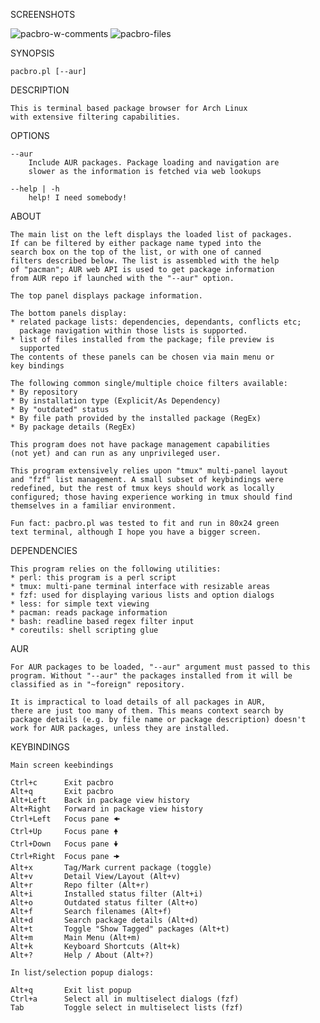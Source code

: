 SCREENSHOTS

![pacbro-w-comments](https://github.com/cherio/pacbro/assets/2200569/ca7e612e-f451-4fdf-8e16-733ad979eb8c)
![pacbro-files](https://github.com/cherio/pacbro/assets/2200569/738f8450-bf49-4d15-a532-e9a92d37d418)

SYNOPSIS

    pacbro.pl [--aur]

DESCRIPTION

    This is terminal based package browser for Arch Linux
    with extensive filtering capabilities.

OPTIONS

    --aur
        Include AUR packages. Package loading and navigation are
        slower as the information is fetched via web lookups

    --help | -h
        help! I need somebody!

ABOUT

    The main list on the left displays the loaded list of packages.
    If can be filtered by either package name typed into the
    search box on the top of the list, or with one of canned
    filters described below. The list is assembled with the help
    of "pacman"; AUR web API is used to get package information
    from AUR repo if launched with the "--aur" option.

    The top panel displays package information.

    The bottom panels display:
    * related package lists: dependencies, dependants, conflicts etc;
      package navigation within those lists is supported.
    * list of files installed from the package; file preview is
      supported
    The contents of these panels can be chosen via main menu or
    key bindings

    The following common single/multiple choice filters available:
    * By repository
    * By installation type (Explicit/As Dependency)
    * By "outdated" status
    * By file path provided by the installed package (RegEx)
    * By package details (RegEx)

    This program does not have package management capabilities
    (not yet) and can run as any unprivileged user.

    This program extensively relies upon "tmux" multi-panel layout
    and "fzf" list management. A small subset of keybindings were
    redefined, but the rest of tmux keys should work as locally
    configured; those having experience working in tmux should find
    themselves in a familiar environment.

    Fun fact: pacbro.pl was tested to fit and run in 80x24 green
    text terminal, although I hope you have a bigger screen.

DEPENDENCIES

    This program relies on the following utilities:
    * perl: this program is a perl script
    * tmux: multi-pane terminal interface with resizable areas
    * fzf: used for displaying various lists and option dialogs
    * less: for simple text viewing
    * pacman: reads package information
    * bash: readline based regex filter input
    * coreutils: shell scripting glue

AUR

    For AUR packages to be loaded, "--aur" argument must passed to this
    program. Without "--aur" the packages installed from it will be
    classified as in "~foreign" repository.

    It is impractical to load details of all packages in AUR,
    there are just too many of them. This means context search by
    package details (e.g. by file name or package description) doesn't
    work for AUR packages, unless they are installed.

KEYBINDINGS

    Main screen keebindings

    Ctrl+c      Exit pacbro
    Alt+q       Exit pacbro
    Alt+Left    Back in package view history
    Alt+Right   Forward in package view history
    Ctrl+Left   Focus pane 🠜
    Ctrl+Up     Focus pane 🠝
    Ctrl+Down   Focus pane 🠟
    Ctrl+Right  Focus pane 🠞
    Alt+x       Tag/Mark current package (toggle)
    Alt+v       Detail View/Layout (Alt+v)
    Alt+r       Repo filter (Alt+r)
    Alt+i       Installed status filter (Alt+i)
    Alt+o       Outdated status filter (Alt+o)
    Alt+f       Search filenames (Alt+f)
    Alt+d       Search package details (Alt+d)
    Alt+t       Toggle "Show Tagged" packages (Alt+t)
    Alt+m       Main Menu (Alt+m)
    Alt+k       Keyboard Shortcuts (Alt+k)
    Alt+?       Help / About (Alt+?)

    In list/selection popup dialogs:

    Alt+q       Exit list popup
    Ctrl+a      Select all in multiselect dialogs (fzf)
    Tab         Toggle select in multiselect lists (fzf)

